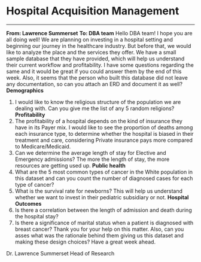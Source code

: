 # Hospital Acquisition Management

----------
**From: Lawrence Summerset**
**To: DBA team**
Hello DBA team!  I hope you are all doing well! We are planning on investing in a hospital setting and beginning our journey in the healthcare industry. But before that, we would like to analyze the place and the services they offer. We have a small sample database that they have provided, which will help us understand their current workflow and profitability. 
I have some questions regarding the same and it would be great if you could answer them by the end of this week. Also, it seems that the person who built this database did not leave any documentation, so can you attach an ERD and document it as well?
**Demographics**
1.	I would like to know the religious structure of the population we are dealing with. Can you give me the list of any 5 random religions?
**Profitability**
2.	The profitability of a hospital depends on the kind of insurance they have in its Payer mix. I would like to see the proportion of deaths among each insurance type, to determine whether the hospital is biased in their treatment and care, considering Private insurance pays more compared to Medicare/Medicaid.
3.	Can we determine the average length of stay for Elective and Emergency admissions? The more the length of stay, the more resources are getting used up.
**Public health**
4.	What are the 5 most common types of cancer in the White population in this dataset and can you count the number of diagnosed cases for each type of cancer?
5.	What is the survival rate for newborns? This will help us understand whether we want to invest in their pediatric subsidiary or not.
**Hospital Outcomes**
6.	Is there a correlation between the length of admission and death during the hospital stay?
7.	Is there a significance of marital status when a patient is diagnosed with breast cancer?
Thank you for your help on this matter. Also, can you asses what was the rationale behind them giving us this dataset and making these design choices? 
Have a great week ahead.

Dr. Lawrence Summerset
Head of Research

